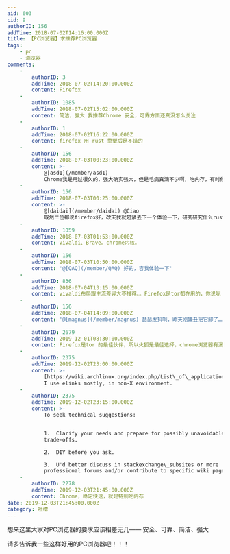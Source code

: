 ```yaml
---
aid: 603
cid: 9
authorID: 156
addTime: 2018-07-02T14:16:00.000Z
title: 【PC浏览器】求推荐PC浏览器
tags:
    - pc
    - 浏览器
comments:
    -
        authorID: 3
        addTime: 2018-07-02T14:20:00.000Z
        content: Firefox
    -
        authorID: 1085
        addTime: 2018-07-02T15:02:00.000Z
        content: 简洁，强大 我推荐Chrome 安全，可靠方面还真没怎么关注
    -
        authorID: 1
        addTime: 2018-07-02T16:22:00.000Z
        content: firefox 用 rust 重塑后是不错的
    -
        authorID: 156
        addTime: 2018-07-03T00:23:00.000Z
        content: >-
            @[asd1](/member/asd1)
            Chrome我是用过很久的，强大确实强大，但是毛病真滴不少啊，吃内存，有时候还闪退……昨天我看了几个说chrome内核的百分浏览器也还不错，下载了，还没花时间去体验……不知道还有没有这种chrome内核换皮换得好的
    -
        authorID: 156
        addTime: 2018-07-03T00:25:00.000Z
        content: >-
            @[daidai](/member/daidai) @Ciao
            既然二位都说firefox好，改天我就赶紧去下一个体验一下，研究研究什么rust什么重塑的^\_^
    -
        authorID: 1059
        addTime: 2018-07-03T01:53:00.000Z
        content: Vivaldi、Brave。chrome内核。
    -
        authorID: 156
        addTime: 2018-07-03T10:50:00.000Z
        content: '@[QAQ](/member/QAQ) 好的，容我体验一下'
    -
        authorID: 836
        addTime: 2018-07-04T13:15:00.000Z
        content: vivaldi布局跟主流差异大不推荐。。Firefox是tor都在用的，你说呢
    -
        authorID: 156
        addTime: 2018-07-04T14:09:00.000Z
        content: '@[magnus](/member/magnus) 瑟瑟发抖啊，昨天刚嫌丑把它卸了……赶紧去装回来'
    -
        authorID: 2679
        addTime: 2019-12-01T08:30:00.000Z
        content: Firefox是tor 的最佳伙伴，所以火狐是最佳选择，chrome浏览器有漏洞，可以自行谷歌
    -
        authorID: 2375
        addTime: 2019-12-02T23:00:00.000Z
        content: >-
            [https://wiki.archlinux.org/index.php/List\_of\_applications#Web\_browsers](https://wiki.archlinux.org/index.php/List_of_applications#Web_browsers)
            I use elinks mostly, in non-X environment.
    -
        authorID: 2375
        addTime: 2019-12-02T23:15:00.000Z
        content: >-
            To seek technical suggestions:


            1.  Clarify your needs and prepare for possibly unavoidable
            trade-offs.

            2.  DIY before you ask.

            3.  U'd better discuss in stackexchange\_subsites or more
            professional forums and/or contribute to specific wiki pages.
    -
        authorID: 2278
        addTime: 2019-12-03T21:45:00.000Z
        content: Chrome，稳定快速，就是特别吃内存
date: 2019-12-03T21:45:00.000Z
category: 吐槽
---
```


想来这里大家对PC浏览器的要求应该相差无几—— 安全、可靠、简洁、强大

请多告诉我一些这样好用的PC浏览器吧！！！
